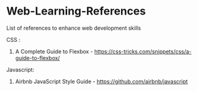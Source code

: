 # Web-Learning-References
List of references to enhance web development skills

CSS : 
1. A Complete Guide to Flexbox - https://css-tricks.com/snippets/css/a-guide-to-flexbox/

Javascript:
1. Airbnb JavaScript Style Guide - https://github.com/airbnb/javascript


